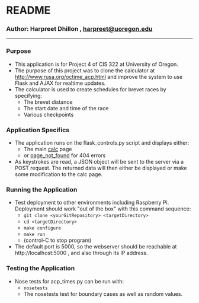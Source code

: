 # README #

### Author: Harpreet Dhillon , harpreet@uoregon.edu ###

---

### Purpose ###
* This application is for Project 4 of CIS 322 at University of Oregon.
* The purpose of this project was to clone the calculator at http://www.rusa.org/octime_acp.html and improve the system to use Flask and AJAX for realtime updates.
* The calculator is used to create schedules for brevet races by specifying:
  * The brevet distance
  * The start date and time of the race
  * Various checkpoints

### Application Specifics ###
* The application runs on the flask_controls.py script and displays either:
  * The main [calc](templates/calc.html) page
  * or [page_not_found](templates/page_not_found.html) for 404 errors
* As keystrokes are read, a JSON object will be sent to the server via a POST request. The returned data will then either be displayed or make some modification to the calc page.

### Running the Application ###
* Test deployment to other environments including Raspberry Pi.  Deployment 
  should work "out of the box" with this command sequence:
  * `git clone <yourGitRepository> <targetDirectory>`
  * `cd <targetDirectory>`
  * `make configure`
  * `make run`
  * (control-C to stop program)
* The default port is 5000, so the webserver should be reachable at http://localhost:5000 , and also through its IP address.
 
### Testing the Application ###
* Nose tests for acp_times.py can be run with:
  * `nosetests`
  * The nosetests test for boundary cases as well as random values.
